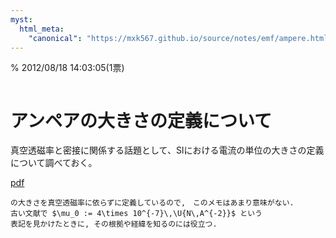 ```yaml
---
myst:
  html_meta:
    "canonical": "https://mxk567.github.io/source/notes/emf/ampere.html"
---
```


% 2012/08/18 14:03:05(1票)
```{tags} ノート, 電磁気学, 微分形式
```

# アンペアの大きさの定義について

真空透磁率と密接に関係する話題として、SIにおける電流の単位の大きさの定義について調べておく。

[pdf](mu0-new.pdf)

```{NOTE} 2018年に改定された現行のSIでは, 電流の単位 (アンペア)
の大きさを真空透磁率に依らずに定義しているので,　このメモはあまり意味がない.
古い文献で $\mu_0 := 4\times 10^{-7}\,\U{N\,A^{-2}}$ という
表記を見かけたときに, その根拠や経緯を知るのには役立つ.  
